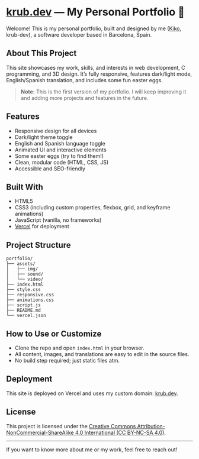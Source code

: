 # [krub.dev](https://krub.dev) — My Personal Portfolio 🍋

Welcome! This is my personal portfolio, built and designed by me ([Kiko](https://www.linkedin.com/in/krub/), krub-dev), a software developer based in Barcelona, Spain.

## About This Project

This site showcases my work, skills, and interests in web development, C programming, and 3D design. It’s fully responsive, features dark/light mode, English/Spanish translation, and includes some fun easter eggs.


> **Note:** This is the first version of my portfolio. I will keep improving it and adding more projects and features in the future.

## Features

-   Responsive design for all devices
-   Dark/light theme toggle
-   English and Spanish language toggle
-   Animated UI and interactive elements
-   Some easter eggs (try to find them!)
-   Clean, modular code (HTML, CSS, JS)
-   Accessible and SEO-friendly

## Built With

-   HTML5
-   CSS3 (including custom properties, flexbox, grid, and keyframe animations)
-   JavaScript (vanilla, no frameworks)
-   [Vercel](https://portfolio-sand-phi-89.vercel.app/) for deployment

## Project Structure

```
portfolio/
├── assets/
│   ├── img/
│   ├── sound/
│   └── video/
├── index.html
├── style.css
├── responsive.css
├── animations.css
├── script.js
├── README.md
└── vercel.json
```

## How to Use or Customize

-   Clone the repo and open `index.html` in your browser.
-   All content, images, and translations are easy to edit in the source files.
-   No build step required; just static files atm.

## Deployment

This site is deployed on Vercel and uses my custom domain: [krub.dev](https://krub.dev).

## License

This project is licensed under the [Creative Commons Attribution-NonCommercial-ShareAlike 4.0 International (CC BY-NC-SA 4.0)](LICENSE.md).

---

If you want to know more about me or my work, feel free to reach out!
